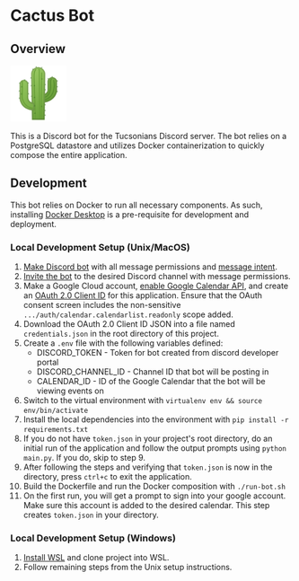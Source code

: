 # Cactus Bot

## Overview

<img src="cactus.png" height="100">

This is a Discord bot for the Tucsonians Discord server. The bot relies on a PostgreSQL datastore and utilizes Docker containerization to quickly compose the entire application.

## Development

This bot relies on Docker to run all necessary components. As such, installing [Docker Desktop](https://www.docker.com/products/docker-desktop/) is a pre-requisite for development and deployment.

### Local Development Setup (Unix/MacOS)

1. [Make Discord bot](https://www.pythondiscord.com/pages/guides/pydis-guides/contributing/setting-test-server-and-bot-account/) with all message permissions and [message intent](https://discordpy.readthedocs.io/en/stable/intents.html).
2. [Invite the bot](https://discordpy.readthedocs.io/en/stable/discord.html#inviting-your-bot) to the desired Discord channel with message permissions.
3. Make a Google Cloud account, [enable Google Calendar API](https://developers.google.com/calendar/api/quickstart/python#enable_the_api), and create an [OAuth 2.0 Client ID](https://developers.google.com/calendar/api/quickstart/python#authorize_credentials_for_a_desktop_application) for this application. Ensure that the OAuth consent screen includes the non-sensitive `.../auth/calendar.calendarlist.readonly` scope added.
4. Download the OAuth 2.0 Client ID JSON into a file named `credentials.json` in the root directory of this project.
5. Create a `.env` file with the following variables defined:
    - DISCORD_TOKEN - Token for bot created from discord developer portal
    - DISCORD_CHANNEL_ID - Channel ID that bot will be posting in
    - CALENDAR_ID - ID of the Google Calendar that the bot will be viewing events on
6. Switch to the virtual environment with `virtualenv env && source env/bin/activate`
7. Install the local dependencies into the environment with `pip install -r requirements.txt`
7. If you do not have `token.json` in your project's root directory, do an initial run of the application and follow the output prompts using `python main.py`. If you do, skip to step 9.
8. After following the steps and verifying that `token.json` is now in the directory, press `ctrl+c` to exit the application.
9. Build the Dockerfile and run the Docker composition with `./run-bot.sh`
10. On the first run, you will get a prompt to sign into your google account. Make sure this account is added to the desired calendar. This step creates `token.json` in your directory.

### Local Development Setup (Windows)

1. [Install WSL](https://learn.microsoft.com/en-us/windows/wsl/install) and clone project into WSL.
2. Follow remaining steps from the Unix setup instructions.